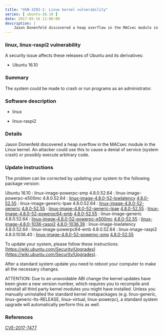 ```yaml
---
title: "USN-3292-1: Linux kernel vulnerability"
series: [ ubuntu-16.10 ]
date: 2017-05-16 12:00:00
description: |
    Jason Donenfeld discovered a heap overflow in the MACsec module in the Linux kernel. An attacker could use this to cause a denial of service (system crash) or possibly execute arbitrary code. 
--- 
```

 
### linux, linux-raspi2 vulnerability

A security issue affects these releases of Ubuntu and its derivatives:

* Ubuntu 16.10

### Summary

The system could be made to crash or run programs as an administrator. 

### Software description

* linux 

* linux-raspi2 

### Details

Jason Donenfeld discovered a heap overflow in the MACsec module in the Linux kernel. An attacker could use this to cause a denial of service (system crash) or possibly execute arbitrary code. 

### Update instructions

The problem can be corrected by updating your system to the following package version:

Ubuntu 16.10
 : linux-image-powerpc-smp <span>4.8.0.52.64</span>
 : linux-image-powerpc-e500mc <span>4.8.0.52.64</span>
 : [linux-image-4.8.0-52-lowlatency](https://launchpad.net/ubuntu/+source/linux) <span> [4.8.0-52.55](https://launchpad.net/ubuntu/+source/linux/4.8.0-52.55) </span> 
 : linux-image-generic-lpae <span>4.8.0.52.64</span>
 : [linux-image-4.8.0-52-generic](https://launchpad.net/ubuntu/+source/linux) <span> [4.8.0-52.55](https://launchpad.net/ubuntu/+source/linux/4.8.0-52.55) </span> 
 : [linux-image-4.8.0-52-generic-lpae](https://launchpad.net/ubuntu/+source/linux) <span> [4.8.0-52.55](https://launchpad.net/ubuntu/+source/linux/4.8.0-52.55) </span> 
 : [linux-image-4.8.0-52-powerpc64-emb](https://launchpad.net/ubuntu/+source/linux) <span> [4.8.0-52.55](https://launchpad.net/ubuntu/+source/linux/4.8.0-52.55) </span> 
 : linux-image-generic <span>4.8.0.52.64</span>
 : [linux-image-4.8.0-52-powerpc-e500mc](https://launchpad.net/ubuntu/+source/linux) <span> [4.8.0-52.55](https://launchpad.net/ubuntu/+source/linux/4.8.0-52.55) </span> 
 : [linux-image-4.8.0-1036-raspi2](https://launchpad.net/ubuntu/+source/linux-raspi2) <span> [4.8.0-1036.39](https://launchpad.net/ubuntu/+source/linux-raspi2/4.8.0-1036.39) </span> 
 : linux-image-lowlatency <span>4.8.0.52.64</span>
 : linux-image-powerpc64-emb <span>4.8.0.52.64</span>
 : linux-image-raspi2 <span>4.8.0.1036.40</span>
 : [linux-image-4.8.0-52-powerpc-smp](https://launchpad.net/ubuntu/+source/linux) <span> [4.8.0-52.55](https://launchpad.net/ubuntu/+source/linux/4.8.0-52.55) </span> 

To update your system, please follow these instructions: [https://wiki.ubuntu.com/Security/Upgrades](https://wiki.ubuntu.com/Security/Upgrades).

After a standard system update you need to reboot your computer to make all the necessary changes.

ATTENTION: Due to an unavoidable ABI change the kernel updates have been given a new version number, which requires you to recompile and reinstall all third party kernel modules you might have installed. Unless you manually uninstalled the standard kernel metapackages (e.g. linux-generic, linux-generic-lts-RELEASE, linux-virtual, linux-powerpc), a standard system upgrade will automatically perform this as well. 

### References

 [CVE-2017-7477](http://people.ubuntu.com/~ubuntu-security/cve/CVE-2017-7477)
 
